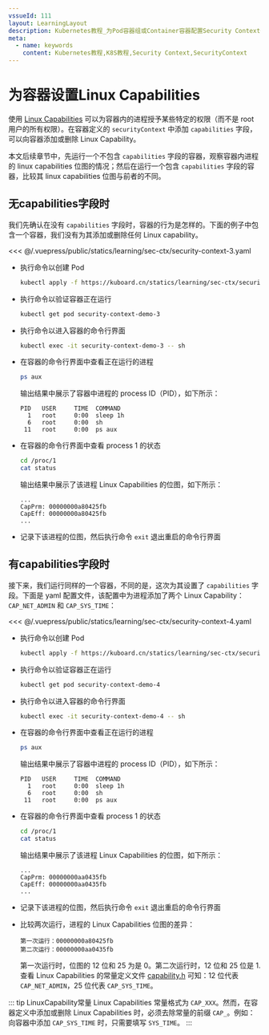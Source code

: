 ```yaml
---
vssueId: 111
layout: LearningLayout
description: Kubernetes教程_为Pod容器组或Container容器配置Security Context安全上下文的 Linux Capabilities。使用 Linux Capabilities 可以为容器内的进程授予某些特定的权限（而不是 root 用户的所有权限）。在容器定义的 securityContext 中添加 capabilities 字段，可以向容器添加或删除 Linux Capability。
meta:
  - name: keywords
    content: Kubernetes教程,K8S教程,Security Context,SecurityContext
---
```


# 为容器设置Linux Capabilities

<AdSenseTitle/>

使用 [Linux Capabilities](http://man7.org/linux/man-pages/man7/capabilities.7.html) 可以为容器内的进程授予某些特定的权限（而不是 root 用户的所有权限）。在容器定义的 `securityContext` 中添加 `capabilities` 字段，可以向容器添加或删除 Linux Capability。

本文后续章节中，先运行一个不包含 `capabilities` 字段的容器，观察容器内进程的 linux capabilities 位图的情况；然后在运行一个包含 `capabilities` 字段的容器，比较其 linux capabilities 位图与前者的不同。

## 无capabilities字段时

我们先确认在没有 `capabilities` 字段时，容器的行为是怎样的。下面的例子中包含一个容器，我们没有为其添加或删除任何 Linux capability。

<<< @/.vuepress/public/statics/learning/sec-ctx/security-context-3.yaml

* 执行命令以创建 Pod
  ``` sh
  kubectl apply -f https://kuboard.cn/statics/learning/sec-ctx/security-context-3.yaml
  ```
* 执行命令以验证容器正在运行
  ``` sh
  kubectl get pod security-context-demo-3
  ```
* 执行命令以进入容器的命令行界面
  ``` sh
  kubectl exec -it security-context-demo-3 -- sh
  ```
* 在容器的命令行界面中查看正在运行的进程
  ``` sh
  ps aux
  ```
  输出结果中展示了容器中进程的 process ID（PID），如下所示：
  ```
  PID   USER     TIME  COMMAND
    1   root     0:00  sleep 1h
    6   root     0:00  sh
   11   root     0:00  ps aux
  ```
* 在容器的命令行界面中查看 process 1 的状态
  ``` sh
  cd /proc/1
  cat status
  ```
  输出结果中展示了该进程 Linux Capabilities 的位图，如下所示：
  ``` {2,3}
  ...
  CapPrm: 00000000a80425fb
  CapEff: 00000000a80425fb
  ...
  ```
* 记录下该进程的位图，然后执行命令 `exit` 退出重启的命令行界面

## 有capabilities字段时

接下来，我们运行同样的一个容器，不同的是，这次为其设置了 `capabilities` 字段。下面是 yaml 配置文件，该配置中为进程添加了两个 Linux Capability： `CAP_NET_ADMIN` 和 `CAP_SYS_TIME`：

<<< @/.vuepress/public/statics/learning/sec-ctx/security-context-4.yaml

* 执行命令以创建 Pod
  ``` sh
  kubectl apply -f https://kuboard.cn/statics/learning/sec-ctx/security-context-4.yaml
  ```
* 执行命令以验证容器正在运行
  ``` sh
  kubectl get pod security-context-demo-4
  ```
* 执行命令以进入容器的命令行界面
  ``` sh
  kubectl exec -it security-context-demo-4 -- sh
  ```
* 在容器的命令行界面中查看正在运行的进程
  ``` sh
  ps aux
  ```
  输出结果中展示了容器中进程的 process ID（PID），如下所示：
  ```
  PID   USER     TIME  COMMAND
    1   root     0:00  sleep 1h
    6   root     0:00  sh
   11   root     0:00  ps aux
  ```
* 在容器的命令行界面中查看 process 1 的状态
  ``` sh
  cd /proc/1
  cat status
  ```
  输出结果中展示了该进程 Linux Capabilities 的位图，如下所示：
  ``` {2,3}
  ...
  CapPrm: 00000000aa0435fb
  CapEff: 00000000aa0435fb
  ...
  ```
* 记录下该进程的位图，然后执行命令 `exit` 退出重启的命令行界面

* 比较两次运行，进程的 Linux Capabilities 位图的差异：
  ```
  第一次运行：00000000a80425fb
  第二次运行：00000000aa0435fb
  ```
  第一次运行时，位图的 12 位和 25 为是 0。第二次运行时，12 位和 25 位是 1.查看 Linux Capabilities 的常量定义文件 [capability.h](https://github.com/torvalds/linux/blob/master/include/uapi/linux/capability.h) 可知：12 位代表 `CAP_NET_ADMIN`，25 位代表 `CAP_SYS_TIME`。

::: tip LinuxCapability常量
Linux Capabilities 常量格式为 `CAP_XXX`。然而，在容器定义中添加或删除 Linux Capabilities 时，必须去除常量的前缀 `CAP_`。例如：向容器中添加 `CAP_SYS_TIME` 时，只需要填写 `SYS_TIME`。
:::
